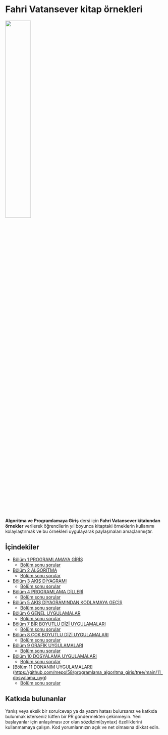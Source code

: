 # Fahri Vatansever kitap örnekleri 


<img src="https://cdn.seckin.com.tr/f/seckin/kitap/347635484587634/9789750259531.jpg" width=40% height=40%>

**Algoritma ve Programlamaya Giriş** dersi için **Fahri Vatansever kitabından örnekler** verilerek öğrencilerin yıl boyunca kitaptaki örneklerin kullanımı kolaylaştırmak ve bu örnekleri uygulayarak paylaşmaları amaçlanmıştır.

## İçindekiler
- [Bölüm 1  PROGRAMLAMAYA GİRİŞ](https://github.com/mepol58/programlama_algoritma_giris/tree/main/1_programlamaya_giris)
  - [Bölüm sonu sorular](https://github.com/mepol58/programlama_algoritma_giris/tree/main/1_programlamaya_giris/bolum_sonu_sorular)
- [Bölüm 2  ALGORİTMA](https://github.com/mepol58/programlama_algoritma_giris/tree/main/2_algoritma)
  - [Bölüm sonu sorular](https://github.com/mepol58/programlama_algoritma_giris/tree/main/2_algoritma/bolum_sonu_sorular)
- [Bölüm 3  AKIŞ DİYAGRAMI ](https://github.com/mepol58/programlama_algoritma_giris/tree/main/3_akis_diyagram)
  - [Bölüm sonu sorular](https://github.com/mepol58/programlama_algoritma_giris/tree/main/3_akis_diyagram/bolum_sonu_sorular)
- [Bölüm 4  PROGRAMLAMA DİLLERİ](https://github.com/mepol58/programlama_algoritma_giris/tree/main/4_programlama_dilleri)
  - [Bölüm sonu sorular](https://github.com/mepol58/programlama_algoritma_giris/tree/main/4_programlama_dilleri/bolum_sonu_sorular)
- [Bölüm 5  AKIŞ DİYAGRAMINDAN KODLAMAYA GEÇİŞ](https://github.com/mepol58/programlama_algoritma_giris/tree/main/5_akis_kod_gec)
  - [Bölüm sonu sorular](https://github.com/mepol58/programlama_algoritma_giris/tree/main/5_akis_kod_gec/bolum_sonu_sorular)
- [Bölüm 6  GENEL UYGULAMALAR](https://github.com/mepol58/programlama_algoritma_giris/tree/main/6_genel_uyg)
  - [Bölüm sonu sorular](https://github.com/mepol58/programlama_algoritma_giris/tree/main/6_genel_uyg/bolum_sonu_sorular)
- [Bölüm 7  BİR BOYUTLU DİZİ UYGULAMALARI](https://github.com/mepol58/programlama_algoritma_giris/tree/main/7_bir_boyutlu_dizi)
  - [Bölüm sonu sorular](https://github.com/mepol58/programlama_algoritma_giris/tree/main/7_bir_boyutlu_dizi/bolum_sonu_sorular)
- [Bölüm 8  ÇOK BOYUTLU DİZİ UYGULAMALARI](https://github.com/mepol58/programlama_algoritma_giris/tree/main/8_ikicok_boyut_dizi)
  - [Bölüm sonu sorular](https://github.com/mepol58/programlama_algoritma_giris/tree/main/8_ikicok_boyut_dizi/bolum_sonu_sorular)
- [Bölüm 9  GRAFİK UYGULAMALARI](https://github.com/mepol58/programlama_algoritma_giris/tree/main/9_grafik_uyg)
  - [Bölüm sonu sorular](https://github.com/mepol58/programlama_algoritma_giris/tree/main/9_grafik_uyg/bolum_sonu_sorular)
- [Bölüm 10  DOSYALAMA UYGULAMALARI](https://github.com/mepol58/programlama_algoritma_giris/tree/main/10_dosyalama_uyg)
  - [Bölüm sonu sorular](https://github.com/mepol58/programlama_algoritma_giris/tree/main/10_dosyalama_uyg/bolum_sonu_sorular)
- [Bölüm 11  DONANIM UYGULAMALARI] (https://github.com/mepol58/programlama_algoritma_giris/tree/main/11_dosyalama_uyg)
  - [Bölüm sonu sorular](https://github.com/mepol58/programlama_algoritma_giris/tree/main/11_dosyalama_uyg/bolum_sonu_sorular)
  
## Katkıda bulunanlar
Yanlış veya eksik bir soru/cevap ya da yazım hatası bulursanız ve katkıda bulunmak isterseniz lütfen bir PR göndermekten çekinmeyin. Yeni başlayanlar için anlaşılması zor olan sözdizimi(syntax) özelliklerini kullanmamaya çalışın. Kod yorumlarınızın açık ve net olmasına dikkat edin.
